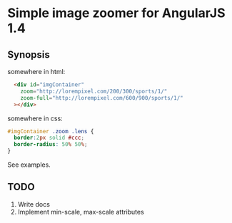 # Simple image zoomer for AngularJS 1.4

## Synopsis

somewhere in html:

```html
  <div id="imgContainer"
    zoom="http://lorempixel.com/200/300/sports/1/"
    zoom-full="http://lorempixel.com/600/900/sports/1/"
  ></div>
```

somewhere in css:

```css
#imgContainer .zoom .lens {
  border:2px solid #ccc;
  border-radius: 50% 50%;
}
```

See examples.

## TODO

1. Write docs
1. Implement min-scale, max-scale attributes
